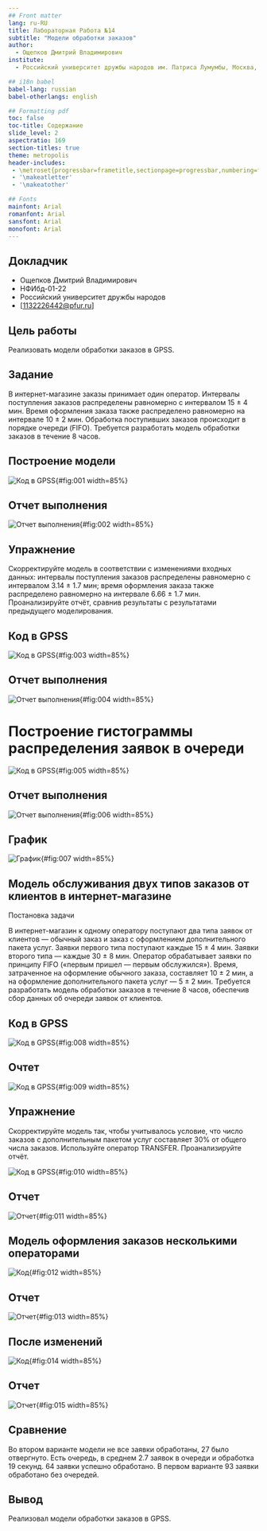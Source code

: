 ```yaml
---
## Front matter
lang: ru-RU
title: Лабораторная Работа №14
subtitle: "Модели обработки заказов"
author:
  - Ощепков Дмитрий Владимирович
institute:
  - Российский университет дружбы народов им. Патриса Лумумбы, Москва, Россия

## i18n babel
babel-lang: russian
babel-otherlangs: english

## Formatting pdf
toc: false
toc-title: Содержание
slide_level: 2
aspectratio: 169
section-titles: true
theme: metropolis
header-includes:
 - \metroset{progressbar=frametitle,sectionpage=progressbar,numbering=fraction}
 - '\makeatletter'
 - '\makeatother'

## Fonts
mainfont: Arial
romanfont: Arial
sansfont: Arial
monofont: Arial
---
```



## Докладчик


  * Ощепков Дмитрий Владимирович 
  * НФИбд-01-22
  * Российский университет дружбы народов
  * [1132226442@pfur.ru]
  
## Цель работы
Реализовать модели обработки заказов в GPSS.

## Задание

В интернет-магазине заказы принимает один оператор. Интервалы поступления заказов распределены равномерно с интервалом 15 ± 4 мин. Время оформления заказа также распределено равномерно на интервале 10 ± 2 мин. Обработка поступивших заказов происходит в порядке очереди (FIFO). Требуется разработать модель обработки заказов в течение 8 часов.

## Построение модели

![Код в GPSS](image/1.png){#fig:001 width=85%}

## Отчет выполнения

![Отчет выполнения](image/2.png){#fig:002 width=85%}

## Упражнение 

Скорректируйте модель в соответствии с изменениями входных данных: интервалы поступления заказов распределены равномерно с интервалом 3.14 ± 1.7 мин; время оформления заказа также распределено равномерно на интервале 6.66 ± 1.7 мин. Проанализируйте отчёт, сравнив результаты с результатами предыдущего моделирования.

## Код в GPSS

![Код в GPSS](image/3.png){#fig:003 width=85%}

## Отчет выполнения

![Отчет выполнения](image/4.png){#fig:004 width=85%}

# Построение гистограммы распределения заявок в очереди


![Код в GPSS](image/5.png){#fig:005 width=85%}

## Отчет выполнения

![Отчет выполнения](image/6.png){#fig:006 width=85%}

## График 

![График](image/7.png){#fig:007 width=85%}

## Модель обслуживания двух типов заказов от клиентов в интернет-магазине

Постановка задачи

В интернет-магазин к одному оператору поступают два типа заявок от клиентов — обычный заказ и заказ с оформлением дополнительного пакета услуг. Заявки первого типа поступают каждые 15 ± 4 мин. Заявки второго типа — каждые 30 ± 8 мин. Оператор обрабатывает заявки по принципу FIFO («первым пришел — первым обслужился»). Время, затраченное на оформление обычного заказа, составляет 10 ± 2 мин, а на оформление дополнительного пакета услуг — 5 ± 2 мин. Требуется разработать модель обработки заказов в течение 8 часов, обеспечив сбор данных об очереди заявок от клиентов.

## Код в GPSS

![Код в GPSS](image/8.png){#fig:008 width=85%}

## Очтет

![Код в GPSS](image/9.png){#fig:009 width=85%}

## Упражнение 

Скорректируйте модель так, чтобы учитывалось условие, что число заказов с дополнительным пакетом услуг составляет 30% от общего числа заказов. Используйте оператор TRANSFER. Проанализируйте отчёт.

![Код в GPSS](image/10.png){#fig:010 width=85%}

## Отчет

![Отчет](image/11.png){#fig:011 width=85%}

## Модель оформления заказов несколькими операторами

![Код](image/12.png){#fig:012 width=85%}

## Отчет

![Отчет](image/13.png){#fig:013 width=85%}

## После изменений 

![Код](image/14.png){#fig:014 width=85%}

## Отчет

![Отчет](image/15.png){#fig:015 width=85%}

## Сравнение 

Во втором варианте модели не все заявки обработаны, 27 было отвергнуто. Есть очередь, в среднем 2.7 заявок в очереди и обработка 19 секунд. 64 заявки успешно обработано. В первом варианте 93 заявки обработано без очередей.

## Вывод

Реализовал модели обработки заказов в GPSS.
